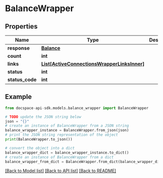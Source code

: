 # BalanceWrapper

## Properties

Name | Type | Description | Notes
------------ | ------------- | ------------- | -------------
**response** | [**Balance**](Balance.md) |  | [optional] 
**count** | **int** |  | [optional] 
**links** | [**List[ActiveConnectionsWrapperLinksInner]**](ActiveConnectionsWrapperLinksInner.md) |  | [optional] 
**status** | **int** |  | [optional] 
**status_code** | **int** |  | [optional] 

## Example

```python
from docspace-api-sdk.models.balance_wrapper import BalanceWrapper

# TODO update the JSON string below
json = "{}"
# create an instance of BalanceWrapper from a JSON string
balance_wrapper_instance = BalanceWrapper.from_json(json)
# print the JSON string representation of the object
print(BalanceWrapper.to_json())

# convert the object into a dict
balance_wrapper_dict = balance_wrapper_instance.to_dict()
# create an instance of BalanceWrapper from a dict
balance_wrapper_from_dict = BalanceWrapper.from_dict(balance_wrapper_dict)
```
[[Back to Model list]](../README.md#documentation-for-models) [[Back to API list]](../README.md#documentation-for-api-endpoints) [[Back to README]](../README.md)


